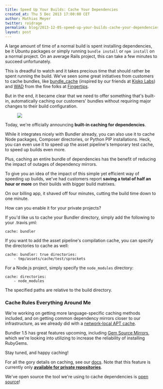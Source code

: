 ```yaml
---
title: Speed Up Your Builds: Cache Your Dependencies
created_at: Thu 5 Dec 2013 17:00:00 CET
author: Mathias Meyer
twitter: roidrage
permalink: blog/2013-12-05-speed-up-your-builds-cache-your-dependencies
layout: post
---
```

A large amount of time of a normal build is spent installing dependencies, be it
Ubuntu packages or simply running `bundle install` or `npm install` on a normal
project. On an average Rails project, this can take a few minutes to succeed
unfortunately.

This is dreadful to watch and it takes precious time that should rather be spent
running the build. We've seen some great initiatives from customers to cache
bundles, like [bundle_cache](https://github.com/data-axle/bundle_cache)
(inspired by our friends at [Kisko Labs](http://kiskolabs.com)) and
[WAD](https://github.com/Fingertips/WAD) from the fine folks at
[Fingertips](http://www.fngtps.com).

But in the end, it became clear that we need to offer something that's built-in,
automatically caching our customers' bundles without requiring major changes to
their build configuration.

<figure class="right smaller"> <img
src="http://s3.amazonaws.com/rapgenius/img122.jpg"/> </figure>

Today, we're officially announcing **built-in caching for dependencies**.

While it integrates nicely with Bundler already, you can also use it to cache
Node packages, Composer directories, or Python PIP installations. Heck, you can
even use it to speed up the asset pipeline's temporary test cache, to speed up
builds even more.

Plus, caching an entire bundle of dependencies has the benefit of reducing the
impact of outages of dependency mirrors.

To give you an idea of the impact of this simple yet efficient way of speeding
up builds, we've had customers report **saving a total of half an hour or more**
on their builds with bigger build matrixes.

On our billing app, it shaved off four minutes, cutting the build time down to
one minute.

How can you enable it for your private projects?

If you'd like us to cache your Bundler directory, simply add the following to
your .travis.yml:

    cache: bundler

If you want to add the asset pipeline's compilation cache, you can specify the
directories to cache as well:

    cache: bundler: true directories:
        - tmp/assets/cache/test/sprockets

For a Node.js project, simply specify the `node_modules` directory:

    cache: directories:
        - node_modules

The specified paths are relative to the build directory.

### Cache Rules Everything Around Me

We're working on getting more language-specific caching methods included, and
on getting common dependency mirrors closer to our infrastructure,
as we already did with a [network-local APT
cache](http://about.travis-ci.org/docs/user/caching/#Caching-Ubuntu-packages).
    
Bundler 1.5 has great features upcoming, including [Gem Source
Mirrors](http://bundler.io/v1.5/bundle_config.html#gem-source-mirrors), which
we're looking into utilizing to increase the reliability of installing RubyGems.

Stay tuned, and happy caching!

For all the gory details on caching, see our [docs](/docs/user/caching/). Note
that this feature is currently only [**available for private
repositories**](https://travis-ci.com).

We've open source the tool we're using to cache dependencies is [open
source](https://github.com/travis-ci/casher)!
